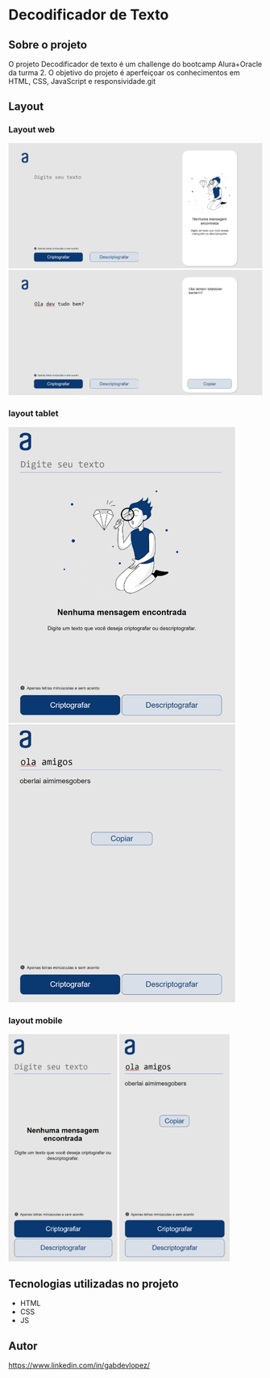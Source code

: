<h1>Decodificador de Texto</h1>

<h2>Sobre o projeto</h2>

<p>O projeto Decodificador de texto é um challenge do bootcamp Alura+Oracle da turma 2. O objetivo do projeto é aperfeiçoar os conhecimentos em HTML, CSS, JavaScript e responsividade.git</p>

<h2>Layout</h2>

<h3>Layout web</h3>

<img src="src/Telas/web.png" width="700px">
<br>
<img src="src/Telas/webFinal.png" width="700px">

<h3>layout tablet</h3>

<img src="src/Telas/tablet.png" width="450px">
<img src="src/Telas/tabletFinal.png" width="450px">

<h3>layout mobile</h3>

<img src="src/Telas/mobile.png" height="450px">
<img src="src/Telas/mobileFinal.png" height="450px">

<h2>Tecnologias utilizadas no projeto</h2>

<ul>
    <li>HTML</li>
    <li>CSS</li>
    <li>JS</li>
</ul>

<h2>Autor</h2>

<addres><a href="https://www.linkedin.com/in/gabdevlopez/">https://www.linkedin.com/in/gabdevlopez/</a></addres>